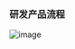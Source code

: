 ### 研发产品流程
![image](https://user-images.githubusercontent.com/6056769/166721130-0e0160b4-a87b-4371-946b-aac270f5c8cb.png)

